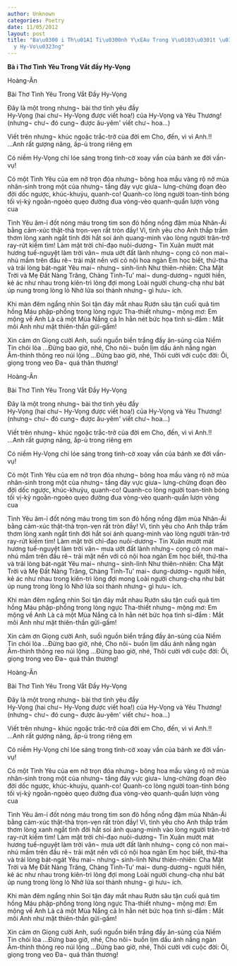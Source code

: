 ```yaml
---
author: Unknown
categories: Poetry
date: 11/05/2012
layout: post
title: "Ba\u0300 i Th\u01A1 Ti\u0300nh Y\xEAu Trong V\u0103\u0301t \u0111\xE2\u0300\
  y Hy-Vo\u0323ng"
---
```


**Bà i Thơ Tình Yêu Trong Vắt đầy Hy-Vọng**

Hoàng-Ân


Bài Thơ Tình Yêu Trong Vắt Đầy Hy-Vọng


Đây là một trong nhưng¬
bài thơ tình yêu
đầy      
            Hy-Vọng
(hai chư¬ Hy-Vọng được
                      viết hoa!)
của
            Hy-Vọng và Yêu Thương!
(nhưng¬ chư¬ đó cung¬ được âu-yêm'
                      viết chư¬ hoa...)

Viết trên nhưng¬
            khúc ngoặc trắc-trở
                      của đời
                      em
Cho, đến, vì vì Anh.!!
...Anh rất gượng nâng, ấp-ủ trong riêng ẹm

Có niềm Hy-Vọng chỉ
                      lóe sáng
trong tình-cờ xoay vần của
bánh xe đời vần-vụ!

Có một
            Tình Yêu của em
            nở trọn đóa
nhưng¬ bông hoa mầu vàng rộ nở
            mùa nhân-sinh
            trong một
của nhưng¬
tầng đáy vực giưa¬ lưng-chừng
đoạn đèo đời
            dốc ngược, khúc-khuỷu, quanh-co!
Quanh-co
            lòng người toan-tính
            bóng tối vị-kỷ
            ngoằn-ngoèo quẹo đường đua
            vòng-vèo quanh-quẩn
            lượn vòng cua

Tình Yêu âm-ỉ
            đốt nóng máu trong tim son
            đỏ hồng
            nồng đậm mùa Nhân-Ái
            bằng cảm-xúc
            thật-thà
            trọn-vẹn rất tròn đầy!
Vì,
            tình yêu cho Anh
            thắp trầm thơm lòng xanh ngắt
            tình đời
            hắt soi ánh quang-minh
            vào lòng người trăn-trở ray-rứt kiếm tìm!
Làm
            mặt trời chỉ-đạo
            nuôi-dương¬ Tin Xuân
            mướt mát hương tuế-nguyệt
            làm trời vân¬ mưa ướt
            đất lành nhưng¬
            cọng cỏ non
            mai¬ nhú mầm trên đầu rê¬
            trải mặt nền với cỏ nội hoa ngàn
Em học biết,
                     thứ-tha và trải lòng bát-ngát
Yêu mai¬ nhưng¬ sinh-linh
Như thiên-nhiên:
                     Cha Mặt Trời và Mẹ Đất
                     Nàng Trăng, Chàng Tinh-Tu'
            mai¬ dung-dương¬
            người hiền, kẻ ác như nhau
            trong kiên-trì lòng đợi mong
Loài người chung-chạ như bát úp nung trong lòng lò
Nhờ lửa soi thành nhưng¬ gì hưu¬ ích.

Khi màn đêm ngẩng nhìn
Soi tận đáy mắt nhau
Rướn sâu tận cuối quả tim hồng
Máu phập-phồng trong lòng ngực
Tha-thiết nhưng¬ mộng mơ:
                        Em mộng về Anh
                        Là cả một Mùa Nắng cả
                        In hằn nét bức họa tình si-đắm
            : Mắt môi Anh như mặt thiên-thần gửi-gấm!


Xin cảm ơn
Giọng cười Anh, suối nguồn biển trắng
đầy ân-sủng của Niềm Tin chói lòa
...Đừng bao giờ, nhé,
Cho nôi¬ buồn lịm dấu ánh nắng ngàn
Âm-thinh thông reo núi lộng
...Đừng bao giờ, nhé,
Thôi cười với cuộc đời:
                         Ôi, giọng trong veo
                         Đa¬ quá thân thương!

Hoàng-Ân


Bài Thơ Tình Yêu Trong Vắt Đầy Hy-Vọng


Đây là một trong nhưng¬
bài thơ tình yêu
đầy      
            Hy-Vọng
(hai chư¬ Hy-Vọng được
                      viết hoa!)
của
            Hy-Vọng và Yêu Thương!
(nhưng¬ chư¬ đó cung¬ được âu-yêm'
                      viết chư¬ hoa...)

Viết trên nhưng¬
            khúc ngoặc trắc-trở
                      của đời
                      em
Cho, đến, vì vì Anh.!!
...Anh rất gượng nâng, ấp-ủ trong riêng ẹm

Có niềm Hy-Vọng chỉ
                      lóe sáng
trong tình-cờ xoay vần của
bánh xe đời vần-vụ!

Có một
            Tình Yêu của em
            nở trọn đóa
nhưng¬ bông hoa mầu vàng rộ nở
            mùa nhân-sinh
            trong một
của nhưng¬
tầng đáy vực giưa¬ lưng-chừng
đoạn đèo đời
            dốc ngược, khúc-khuỷu, quanh-co!
Quanh-co
            lòng người toan-tính
            bóng tối vị-kỷ
            ngoằn-ngoèo quẹo đường đua
            vòng-vèo quanh-quẩn
            lượn vòng cua

Tình Yêu âm-ỉ
            đốt nóng máu trong tim son
            đỏ hồng
            nồng đậm mùa Nhân-Ái
            bằng cảm-xúc
            thật-thà
            trọn-vẹn rất tròn đầy!
Vì,
            tình yêu cho Anh
            thắp trầm thơm lòng xanh ngắt
            tình đời
            hắt soi ánh quang-minh
            vào lòng người trăn-trở ray-rứt kiếm tìm!
Làm
            mặt trời chỉ-đạo
            nuôi-dương¬ Tin Xuân
            mướt mát hương tuế-nguyệt
            làm trời vân¬ mưa ướt
            đất lành nhưng¬
            cọng cỏ non
            mai¬ nhú mầm trên đầu rê¬
            trải mặt nền với cỏ nội hoa ngàn
Em học biết,
                     thứ-tha và trải lòng bát-ngát
Yêu mai¬ nhưng¬ sinh-linh
Như thiên-nhiên:
                     Cha Mặt Trời và Mẹ Đất
                     Nàng Trăng, Chàng Tinh-Tu'
            mai¬ dung-dương¬
            người hiền, kẻ ác như nhau
            trong kiên-trì lòng đợi mong
Loài người chung-chạ như bát úp nung trong lòng lò
Nhờ lửa soi thành nhưng¬ gì hưu¬ ích.

Khi màn đêm ngẩng nhìn
Soi tận đáy mắt nhau
Rướn sâu tận cuối quả tim hồng
Máu phập-phồng trong lòng ngực
Tha-thiết nhưng¬ mộng mơ:
                        Em mộng về Anh
                        Là cả một Mùa Nắng cả
                        In hằn nét bức họa tình si-đắm
            : Mắt môi Anh như mặt thiên-thần gửi-gấm!


Xin cảm ơn
Giọng cười Anh, suối nguồn biển trắng
đầy ân-sủng của Niềm Tin chói lòa
...Đừng bao giờ, nhé,
Cho nôi¬ buồn lịm dấu ánh nắng ngàn
Âm-thinh thông reo núi lộng
...Đừng bao giờ, nhé,
Thôi cười với cuộc đời:
                         Ôi, giọng trong veo
                         Đa¬ quá thân thương!

Hoàng-Ân


Bài Thơ Tình Yêu Trong Vắt Đầy Hy-Vọng


Đây là một trong nhưng¬
bài thơ tình yêu
đầy      
            Hy-Vọng
(hai chư¬ Hy-Vọng được
                      viết hoa!)
của
            Hy-Vọng và Yêu Thương!
(nhưng¬ chư¬ đó cung¬ được âu-yêm'
                      viết chư¬ hoa...)

Viết trên nhưng¬
            khúc ngoặc trắc-trở
                      của đời
                      em
Cho, đến, vì vì Anh.!!
...Anh rất gượng nâng, ấp-ủ trong riêng ẹm

Có niềm Hy-Vọng chỉ
                      lóe sáng
trong tình-cờ xoay vần của
bánh xe đời vần-vụ!

Có một
            Tình Yêu của em
            nở trọn đóa
nhưng¬ bông hoa mầu vàng rộ nở
            mùa nhân-sinh
            trong một
của nhưng¬
tầng đáy vực giưa¬ lưng-chừng
đoạn đèo đời
            dốc ngược, khúc-khuỷu, quanh-co!
Quanh-co
            lòng người toan-tính
            bóng tối vị-kỷ
            ngoằn-ngoèo quẹo đường đua
            vòng-vèo quanh-quẩn
            lượn vòng cua

Tình Yêu âm-ỉ
            đốt nóng máu trong tim son
            đỏ hồng
            nồng đậm mùa Nhân-Ái
            bằng cảm-xúc
            thật-thà
            trọn-vẹn rất tròn đầy!
Vì,
            tình yêu cho Anh
            thắp trầm thơm lòng xanh ngắt
            tình đời
            hắt soi ánh quang-minh
            vào lòng người trăn-trở ray-rứt kiếm tìm!
Làm
            mặt trời chỉ-đạo
            nuôi-dương¬ Tin Xuân
            mướt mát hương tuế-nguyệt
            làm trời vân¬ mưa ướt
            đất lành nhưng¬
            cọng cỏ non
            mai¬ nhú mầm trên đầu rê¬
            trải mặt nền với cỏ nội hoa ngàn
Em học biết,
                     thứ-tha và trải lòng bát-ngát
Yêu mai¬ nhưng¬ sinh-linh
Như thiên-nhiên:
                     Cha Mặt Trời và Mẹ Đất
                     Nàng Trăng, Chàng Tinh-Tu'
            mai¬ dung-dương¬
            người hiền, kẻ ác như nhau
            trong kiên-trì lòng đợi mong
Loài người chung-chạ như bát úp nung trong lòng lò
Nhờ lửa soi thành nhưng¬ gì hưu¬ ích.

Khi màn đêm ngẩng nhìn
Soi tận đáy mắt nhau
Rướn sâu tận cuối quả tim hồng
Máu phập-phồng trong lòng ngực
Tha-thiết nhưng¬ mộng mơ:
                        Em mộng về Anh
                        Là cả một Mùa Nắng cả
                        In hằn nét bức họa tình si-đắm
            : Mắt môi Anh như mặt thiên-thần gửi-gấm!


Xin cảm ơn
Giọng cười Anh, suối nguồn biển trắng
đầy ân-sủng của Niềm Tin chói lòa
...Đừng bao giờ, nhé,
Cho nôi¬ buồn lịm dấu ánh nắng ngàn
Âm-thinh thông reo núi lộng
...Đừng bao giờ, nhé,
Thôi cười với cuộc đời:
                         Ôi, giọng trong veo
                         Đa¬ quá thân thương!
